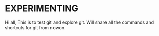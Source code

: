 # EXPERIMENTING
Hi all, This is to test git and explore git.
Will share all the commands and shortcuts for git from nowon.
